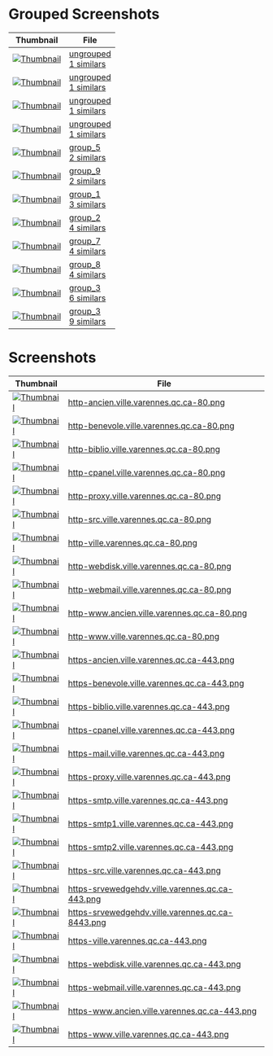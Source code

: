 # Grouped Screenshots
| Thumbnail | File |
| --- | --- |
| <a href='groups_samples/1_ungrouped_http-benevole.ville.varennes.qc.ca-80.png' target='_blank'><img src='groups_samples/thumbnails/1_ungrouped_http-benevole.ville.varennes.qc.ca-80.png' alt='Thumbnail' /></a> | <a href='grouped/ungrouped' target='_blank'>ungrouped<br>1 similars</a> |
| <a href='groups_samples/1_ungrouped_https-benevole.ville.varennes.qc.ca-443.png' target='_blank'><img src='groups_samples/thumbnails/1_ungrouped_https-benevole.ville.varennes.qc.ca-443.png' alt='Thumbnail' /></a> | <a href='grouped/ungrouped' target='_blank'>ungrouped<br>1 similars</a> |
| <a href='groups_samples/1_ungrouped_https-proxy.ville.varennes.qc.ca-443.png' target='_blank'><img src='groups_samples/thumbnails/1_ungrouped_https-proxy.ville.varennes.qc.ca-443.png' alt='Thumbnail' /></a> | <a href='grouped/ungrouped' target='_blank'>ungrouped<br>1 similars</a> |
| <a href='groups_samples/1_ungrouped_https-srvewedgehdv.ville.varennes.qc.ca-443.png' target='_blank'><img src='groups_samples/thumbnails/1_ungrouped_https-srvewedgehdv.ville.varennes.qc.ca-443.png' alt='Thumbnail' /></a> | <a href='grouped/ungrouped' target='_blank'>ungrouped<br>1 similars</a> |
| <a href='groups_samples/2_group_5_https-proxy.ville.varennes.qc.ca-443.png' target='_blank'><img src='groups_samples/thumbnails/2_group_5_https-proxy.ville.varennes.qc.ca-443.png' alt='Thumbnail' /></a> | <a href='grouped/2_group_5' target='_blank'>group_5<br>2 similars</a> |
| <a href='groups_samples/2_group_9_http-src.ville.varennes.qc.ca-80.png' target='_blank'><img src='groups_samples/thumbnails/2_group_9_http-src.ville.varennes.qc.ca-80.png' alt='Thumbnail' /></a> | <a href='grouped/2_group_9' target='_blank'>group_9<br>2 similars</a> |
| <a href='groups_samples/3_group_1_https-smtp.ville.varennes.qc.ca-443.png' target='_blank'><img src='groups_samples/thumbnails/3_group_1_https-smtp.ville.varennes.qc.ca-443.png' alt='Thumbnail' /></a> | <a href='grouped/3_group_1' target='_blank'>group_1<br>3 similars</a> |
| <a href='groups_samples/4_group_2_http-ancien.ville.varennes.qc.ca-80.png' target='_blank'><img src='groups_samples/thumbnails/4_group_2_http-ancien.ville.varennes.qc.ca-80.png' alt='Thumbnail' /></a> | <a href='grouped/4_group_2' target='_blank'>group_2<br>4 similars</a> |
| <a href='groups_samples/4_group_7_https-webmail.ville.varennes.qc.ca-443.png' target='_blank'><img src='groups_samples/thumbnails/4_group_7_https-webmail.ville.varennes.qc.ca-443.png' alt='Thumbnail' /></a> | <a href='grouped/4_group_7' target='_blank'>group_7<br>4 similars</a> |
| <a href='groups_samples/4_group_8_http-ville.varennes.qc.ca-80.png' target='_blank'><img src='groups_samples/thumbnails/4_group_8_http-ville.varennes.qc.ca-80.png' alt='Thumbnail' /></a> | <a href='grouped/4_group_8' target='_blank'>group_8<br>4 similars</a> |
| <a href='groups_samples/6_group_3_http-webdisk.ville.varennes.qc.ca-80.png' target='_blank'><img src='groups_samples/thumbnails/6_group_3_http-webdisk.ville.varennes.qc.ca-80.png' alt='Thumbnail' /></a> | <a href='grouped/6_group_3' target='_blank'>group_3<br>6 similars</a> |
| <a href='groups_samples/9_group_3_http-webdisk.ville.varennes.qc.ca-80.png' target='_blank'><img src='groups_samples/thumbnails/9_group_3_http-webdisk.ville.varennes.qc.ca-80.png' alt='Thumbnail' /></a> | <a href='grouped/9_group_3' target='_blank'>group_3<br>9 similars</a> |

# Screenshots
| Thumbnail | File |
| --- | --- |
| <a href='screenshots/http-ancien.ville.varennes.qc.ca-80.png' target='_blank'><img src='screenshots/thumbnails/http-ancien.ville.varennes.qc.ca-80.png' alt='Thumbnail' /></a> | <a href='screenshots/http-ancien.ville.varennes.qc.ca-80.png' target='_blank'>http-ancien.ville.varennes.qc.ca-80.png</a> |
| <a href='screenshots/http-benevole.ville.varennes.qc.ca-80.png' target='_blank'><img src='screenshots/thumbnails/http-benevole.ville.varennes.qc.ca-80.png' alt='Thumbnail' /></a> | <a href='screenshots/http-benevole.ville.varennes.qc.ca-80.png' target='_blank'>http-benevole.ville.varennes.qc.ca-80.png</a> |
| <a href='screenshots/http-biblio.ville.varennes.qc.ca-80.png' target='_blank'><img src='screenshots/thumbnails/http-biblio.ville.varennes.qc.ca-80.png' alt='Thumbnail' /></a> | <a href='screenshots/http-biblio.ville.varennes.qc.ca-80.png' target='_blank'>http-biblio.ville.varennes.qc.ca-80.png</a> |
| <a href='screenshots/http-cpanel.ville.varennes.qc.ca-80.png' target='_blank'><img src='screenshots/thumbnails/http-cpanel.ville.varennes.qc.ca-80.png' alt='Thumbnail' /></a> | <a href='screenshots/http-cpanel.ville.varennes.qc.ca-80.png' target='_blank'>http-cpanel.ville.varennes.qc.ca-80.png</a> |
| <a href='screenshots/http-proxy.ville.varennes.qc.ca-80.png' target='_blank'><img src='screenshots/thumbnails/http-proxy.ville.varennes.qc.ca-80.png' alt='Thumbnail' /></a> | <a href='screenshots/http-proxy.ville.varennes.qc.ca-80.png' target='_blank'>http-proxy.ville.varennes.qc.ca-80.png</a> |
| <a href='screenshots/http-src.ville.varennes.qc.ca-80.png' target='_blank'><img src='screenshots/thumbnails/http-src.ville.varennes.qc.ca-80.png' alt='Thumbnail' /></a> | <a href='screenshots/http-src.ville.varennes.qc.ca-80.png' target='_blank'>http-src.ville.varennes.qc.ca-80.png</a> |
| <a href='screenshots/http-ville.varennes.qc.ca-80.png' target='_blank'><img src='screenshots/thumbnails/http-ville.varennes.qc.ca-80.png' alt='Thumbnail' /></a> | <a href='screenshots/http-ville.varennes.qc.ca-80.png' target='_blank'>http-ville.varennes.qc.ca-80.png</a> |
| <a href='screenshots/http-webdisk.ville.varennes.qc.ca-80.png' target='_blank'><img src='screenshots/thumbnails/http-webdisk.ville.varennes.qc.ca-80.png' alt='Thumbnail' /></a> | <a href='screenshots/http-webdisk.ville.varennes.qc.ca-80.png' target='_blank'>http-webdisk.ville.varennes.qc.ca-80.png</a> |
| <a href='screenshots/http-webmail.ville.varennes.qc.ca-80.png' target='_blank'><img src='screenshots/thumbnails/http-webmail.ville.varennes.qc.ca-80.png' alt='Thumbnail' /></a> | <a href='screenshots/http-webmail.ville.varennes.qc.ca-80.png' target='_blank'>http-webmail.ville.varennes.qc.ca-80.png</a> |
| <a href='screenshots/http-www.ancien.ville.varennes.qc.ca-80.png' target='_blank'><img src='screenshots/thumbnails/http-www.ancien.ville.varennes.qc.ca-80.png' alt='Thumbnail' /></a> | <a href='screenshots/http-www.ancien.ville.varennes.qc.ca-80.png' target='_blank'>http-www.ancien.ville.varennes.qc.ca-80.png</a> |
| <a href='screenshots/http-www.ville.varennes.qc.ca-80.png' target='_blank'><img src='screenshots/thumbnails/http-www.ville.varennes.qc.ca-80.png' alt='Thumbnail' /></a> | <a href='screenshots/http-www.ville.varennes.qc.ca-80.png' target='_blank'>http-www.ville.varennes.qc.ca-80.png</a> |
| <a href='screenshots/https-ancien.ville.varennes.qc.ca-443.png' target='_blank'><img src='screenshots/thumbnails/https-ancien.ville.varennes.qc.ca-443.png' alt='Thumbnail' /></a> | <a href='screenshots/https-ancien.ville.varennes.qc.ca-443.png' target='_blank'>https-ancien.ville.varennes.qc.ca-443.png</a> |
| <a href='screenshots/https-benevole.ville.varennes.qc.ca-443.png' target='_blank'><img src='screenshots/thumbnails/https-benevole.ville.varennes.qc.ca-443.png' alt='Thumbnail' /></a> | <a href='screenshots/https-benevole.ville.varennes.qc.ca-443.png' target='_blank'>https-benevole.ville.varennes.qc.ca-443.png</a> |
| <a href='screenshots/https-biblio.ville.varennes.qc.ca-443.png' target='_blank'><img src='screenshots/thumbnails/https-biblio.ville.varennes.qc.ca-443.png' alt='Thumbnail' /></a> | <a href='screenshots/https-biblio.ville.varennes.qc.ca-443.png' target='_blank'>https-biblio.ville.varennes.qc.ca-443.png</a> |
| <a href='screenshots/https-cpanel.ville.varennes.qc.ca-443.png' target='_blank'><img src='screenshots/thumbnails/https-cpanel.ville.varennes.qc.ca-443.png' alt='Thumbnail' /></a> | <a href='screenshots/https-cpanel.ville.varennes.qc.ca-443.png' target='_blank'>https-cpanel.ville.varennes.qc.ca-443.png</a> |
| <a href='screenshots/https-mail.ville.varennes.qc.ca-443.png' target='_blank'><img src='screenshots/thumbnails/https-mail.ville.varennes.qc.ca-443.png' alt='Thumbnail' /></a> | <a href='screenshots/https-mail.ville.varennes.qc.ca-443.png' target='_blank'>https-mail.ville.varennes.qc.ca-443.png</a> |
| <a href='screenshots/https-proxy.ville.varennes.qc.ca-443.png' target='_blank'><img src='screenshots/thumbnails/https-proxy.ville.varennes.qc.ca-443.png' alt='Thumbnail' /></a> | <a href='screenshots/https-proxy.ville.varennes.qc.ca-443.png' target='_blank'>https-proxy.ville.varennes.qc.ca-443.png</a> |
| <a href='screenshots/https-smtp.ville.varennes.qc.ca-443.png' target='_blank'><img src='screenshots/thumbnails/https-smtp.ville.varennes.qc.ca-443.png' alt='Thumbnail' /></a> | <a href='screenshots/https-smtp.ville.varennes.qc.ca-443.png' target='_blank'>https-smtp.ville.varennes.qc.ca-443.png</a> |
| <a href='screenshots/https-smtp1.ville.varennes.qc.ca-443.png' target='_blank'><img src='screenshots/thumbnails/https-smtp1.ville.varennes.qc.ca-443.png' alt='Thumbnail' /></a> | <a href='screenshots/https-smtp1.ville.varennes.qc.ca-443.png' target='_blank'>https-smtp1.ville.varennes.qc.ca-443.png</a> |
| <a href='screenshots/https-smtp2.ville.varennes.qc.ca-443.png' target='_blank'><img src='screenshots/thumbnails/https-smtp2.ville.varennes.qc.ca-443.png' alt='Thumbnail' /></a> | <a href='screenshots/https-smtp2.ville.varennes.qc.ca-443.png' target='_blank'>https-smtp2.ville.varennes.qc.ca-443.png</a> |
| <a href='screenshots/https-src.ville.varennes.qc.ca-443.png' target='_blank'><img src='screenshots/thumbnails/https-src.ville.varennes.qc.ca-443.png' alt='Thumbnail' /></a> | <a href='screenshots/https-src.ville.varennes.qc.ca-443.png' target='_blank'>https-src.ville.varennes.qc.ca-443.png</a> |
| <a href='screenshots/https-srvewedgehdv.ville.varennes.qc.ca-443.png' target='_blank'><img src='screenshots/thumbnails/https-srvewedgehdv.ville.varennes.qc.ca-443.png' alt='Thumbnail' /></a> | <a href='screenshots/https-srvewedgehdv.ville.varennes.qc.ca-443.png' target='_blank'>https-srvewedgehdv.ville.varennes.qc.ca-443.png</a> |
| <a href='screenshots/https-srvewedgehdv.ville.varennes.qc.ca-8443.png' target='_blank'><img src='screenshots/thumbnails/https-srvewedgehdv.ville.varennes.qc.ca-8443.png' alt='Thumbnail' /></a> | <a href='screenshots/https-srvewedgehdv.ville.varennes.qc.ca-8443.png' target='_blank'>https-srvewedgehdv.ville.varennes.qc.ca-8443.png</a> |
| <a href='screenshots/https-ville.varennes.qc.ca-443.png' target='_blank'><img src='screenshots/thumbnails/https-ville.varennes.qc.ca-443.png' alt='Thumbnail' /></a> | <a href='screenshots/https-ville.varennes.qc.ca-443.png' target='_blank'>https-ville.varennes.qc.ca-443.png</a> |
| <a href='screenshots/https-webdisk.ville.varennes.qc.ca-443.png' target='_blank'><img src='screenshots/thumbnails/https-webdisk.ville.varennes.qc.ca-443.png' alt='Thumbnail' /></a> | <a href='screenshots/https-webdisk.ville.varennes.qc.ca-443.png' target='_blank'>https-webdisk.ville.varennes.qc.ca-443.png</a> |
| <a href='screenshots/https-webmail.ville.varennes.qc.ca-443.png' target='_blank'><img src='screenshots/thumbnails/https-webmail.ville.varennes.qc.ca-443.png' alt='Thumbnail' /></a> | <a href='screenshots/https-webmail.ville.varennes.qc.ca-443.png' target='_blank'>https-webmail.ville.varennes.qc.ca-443.png</a> |
| <a href='screenshots/https-www.ancien.ville.varennes.qc.ca-443.png' target='_blank'><img src='screenshots/thumbnails/https-www.ancien.ville.varennes.qc.ca-443.png' alt='Thumbnail' /></a> | <a href='screenshots/https-www.ancien.ville.varennes.qc.ca-443.png' target='_blank'>https-www.ancien.ville.varennes.qc.ca-443.png</a> |
| <a href='screenshots/https-www.ville.varennes.qc.ca-443.png' target='_blank'><img src='screenshots/thumbnails/https-www.ville.varennes.qc.ca-443.png' alt='Thumbnail' /></a> | <a href='screenshots/https-www.ville.varennes.qc.ca-443.png' target='_blank'>https-www.ville.varennes.qc.ca-443.png</a> |
